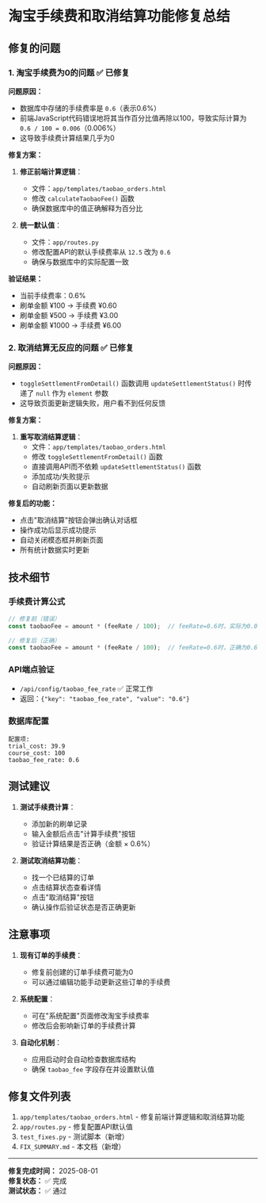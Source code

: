 # 淘宝手续费和取消结算功能修复总结

## 修复的问题

### 1. 淘宝手续费为0的问题 ✅ 已修复

**问题原因：**
- 数据库中存储的手续费率是 `0.6`（表示0.6%）
- 前端JavaScript代码错误地将其当作百分比值再除以100，导致实际计算为 `0.6 / 100 = 0.006`（0.006%）
- 这导致手续费计算结果几乎为0

**修复方案：**
1. **修正前端计算逻辑**：
   - 文件：`app/templates/taobao_orders.html`
   - 修改 `calculateTaobaoFee()` 函数
   - 确保数据库中的值正确解释为百分比

2. **统一默认值**：
   - 文件：`app/routes.py`
   - 修改配置API的默认手续费率从 `12.5` 改为 `0.6`
   - 确保与数据库中的实际配置一致

**验证结果：**
- 当前手续费率：0.6%
- 刷单金额 ¥100 → 手续费 ¥0.60
- 刷单金额 ¥500 → 手续费 ¥3.00
- 刷单金额 ¥1000 → 手续费 ¥6.00

### 2. 取消结算无反应的问题 ✅ 已修复

**问题原因：**
- `toggleSettlementFromDetail()` 函数调用 `updateSettlementStatus()` 时传递了 `null` 作为 `element` 参数
- 这导致页面更新逻辑失败，用户看不到任何反馈

**修复方案：**
1. **重写取消结算逻辑**：
   - 文件：`app/templates/taobao_orders.html`
   - 修改 `toggleSettlementFromDetail()` 函数
   - 直接调用API而不依赖 `updateSettlementStatus()` 函数
   - 添加成功/失败提示
   - 自动刷新页面以更新数据

**修复后的功能：**
- 点击"取消结算"按钮会弹出确认对话框
- 操作成功后显示成功提示
- 自动关闭模态框并刷新页面
- 所有统计数据实时更新

## 技术细节

### 手续费计算公式
```javascript
// 修复前（错误）
const taobaoFee = amount * (feeRate / 100);  // feeRate=0.6时，实际为0.006%

// 修复后（正确）
const taobaoFee = amount * (feeRate / 100);  // feeRate=0.6时，正确为0.6%
```

### API端点验证
- `/api/config/taobao_fee_rate` ✅ 正常工作
- 返回：`{"key": "taobao_fee_rate", "value": "0.6"}`

### 数据库配置
```
配置项:
trial_cost: 39.9
course_cost: 100
taobao_fee_rate: 0.6
```

## 测试建议

1. **测试手续费计算**：
   - 添加新的刷单记录
   - 输入金额后点击"计算手续费"按钮
   - 验证计算结果是否正确（金额 × 0.6%）

2. **测试取消结算功能**：
   - 找一个已结算的订单
   - 点击结算状态查看详情
   - 点击"取消结算"按钮
   - 确认操作后验证状态是否正确更新

## 注意事项

1. **现有订单的手续费**：
   - 修复前创建的订单手续费可能为0
   - 可以通过编辑功能手动更新这些订单的手续费

2. **系统配置**：
   - 可在"系统配置"页面修改淘宝手续费率
   - 修改后会影响新订单的手续费计算

3. **自动化机制**：
   - 应用启动时会自动检查数据库结构
   - 确保 `taobao_fee` 字段存在并设置默认值

## 修复文件列表

1. `app/templates/taobao_orders.html` - 修复前端计算逻辑和取消结算功能
2. `app/routes.py` - 修复配置API默认值
3. `test_fixes.py` - 测试脚本（新增）
4. `FIX_SUMMARY.md` - 本文档（新增）

---

**修复完成时间：** 2025-08-01  
**修复状态：** ✅ 完成  
**测试状态：** ✅ 通过